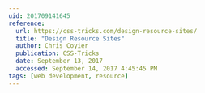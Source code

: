 ```yaml
---
uid: 201709141645
reference:
  url: https://css-tricks.com/design-resource-sites/
  title: "Design Resource Sites"
  author: Chris Coyier
  publication: CSS-Tricks
  date: September 13, 2017
  accessed: September 14, 2017 4:45:45 PM
tags: [web development, resource]
---
```

